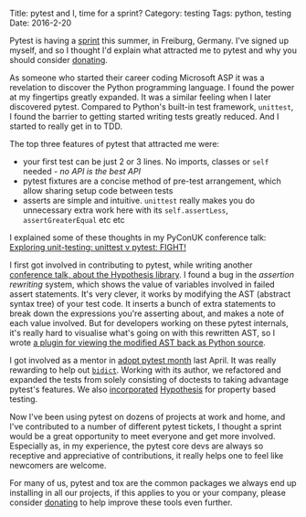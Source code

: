 Title: pytest and I, time for a sprint?
Category: testing
Tags: python, testing
Date: 2016-2-20

Pytest is having a [sprint](http://pytest.org/latest/announce/sprint2016.html) this summer, in Freiburg, Germany. I've signed up myself, and so I thought I'd explain what attracted me to pytest and why you should consider [donating](https://www.indiegogo.com/projects/python-testing-sprint-mid-2016#/).

As someone who started their career coding Microsoft ASP it was a revelation to discover the Python programming language. I found the power at my fingertips greatly expanded. It was a similar feeling when I later discovered pytest. Compared to Python's built-in test framework, `unittest`, I found the barrier to getting started writing tests greatly reduced. And I started to really get in to TDD.

The top three features of pytest that attracted me were:

- your first test can be just 2 or 3 lines. No imports, classes or `self` needed - *no API is the best API*
- pytest fixtures are a concise method of pre-test arrangement, which allow sharing setup code between tests
- asserts are simple and intuitive. `unittest` really makes you do unnecessary extra work here with its `self.assertLess`, `assertGreaterEqual` etc etc

I explained some of these thoughts in my PyConUK conference talk: [Exploring unit-testing: unittest v pytest: FIGHT!](http://tomviner.co.uk/exploring-unit-testing-unittest-v-pytest-fight.html)

I first got involved in contributing to pytest, while writing another [conference talk, about the Hypothesis library](http://tomviner.co.uk/testing-with-two-failure-seeking-missiles-fuzzing-property-based-testing.html). I found a bug in the *assertion rewriting* system, which shows the value of variables involved in failed assert statements. It's very clever, it works by modifying the AST (abstract syntax tree) of your test code. It inserts a bunch of extra statements to break down the expressions you're asserting about, and makes a note of each value involved. But for developers working on these pytest internals, it's really hard to visualise what's going on with this rewritten AST, so I wrote [a plugin for viewing the modified AST back as Python source](https://github.com/tomviner/pytest-ast-back-to-python).

I got involved as a mentor in [adopt pytest month](http://pytest.org/latest/adopt.html) last April. It was really rewarding to help out [`bidict`](https://bidict.readthedocs.org/en/master/). Working with its author, we refactored and expanded the tests from solely consisting of doctests to taking advantage pytest's features. We also [incorporated](https://hypothesis.readthedocs.org/en/release/endorsements.html#id5) [Hypothesis](https://hypothesis.readthedocs.org/en/release/) for property based testing.

Now I've been using pytest on dozens of projects at work and home, and I've contributed to a number of different pytest tickets, I thought a sprint would be a great opportunity to meet everyone and get more involved. Especially as, in my experience, the pytest core devs are always so receptive and appreciative of contributions, it really helps one to feel like newcomers are welcome.

For many of us, pytest and tox are the common packages we always end up installing in all our projects, if this applies to you or your company, please consider [donating](https://www.indiegogo.com/projects/python-testing-sprint-mid-2016#/) to help improve these tools even further.